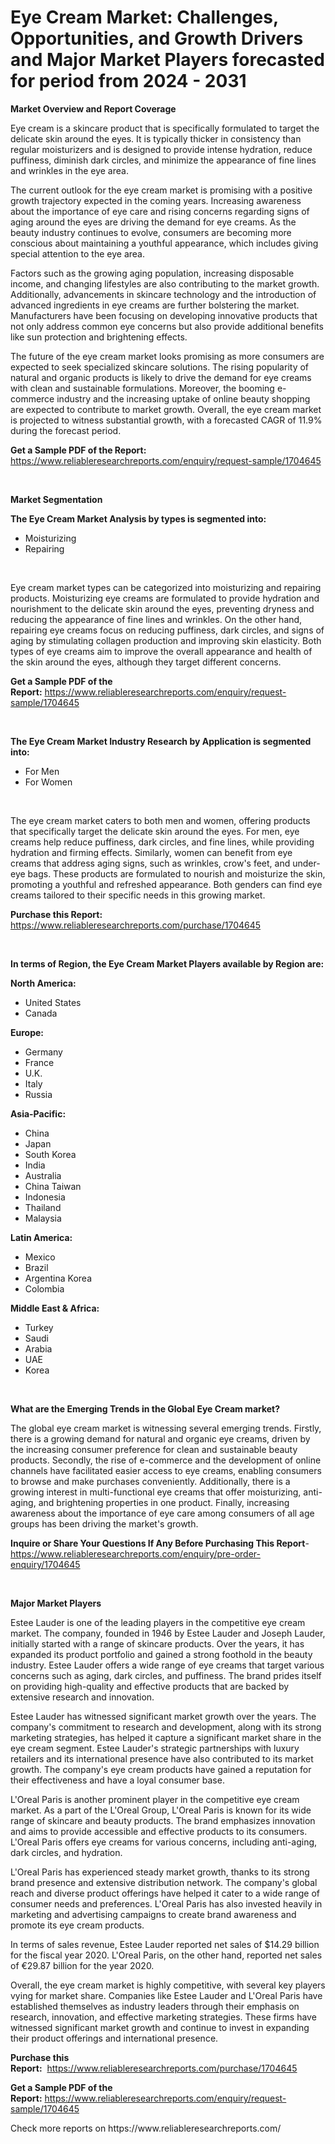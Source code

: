 <p><h1>Eye Cream Market: Challenges, Opportunities, and Growth Drivers and Major Market Players forecasted for period from 2024 - 2031</h1></p><p><strong>Market Overview and Report Coverage</strong></p>
<p><p>Eye cream is a skincare product that is specifically formulated to target the delicate skin around the eyes. It is typically thicker in consistency than regular moisturizers and is designed to provide intense hydration, reduce puffiness, diminish dark circles, and minimize the appearance of fine lines and wrinkles in the eye area.</p><p>The current outlook for the eye cream market is promising with a positive growth trajectory expected in the coming years. Increasing awareness about the importance of eye care and rising concerns regarding signs of aging around the eyes are driving the demand for eye creams. As the beauty industry continues to evolve, consumers are becoming more conscious about maintaining a youthful appearance, which includes giving special attention to the eye area.</p><p>Factors such as the growing aging population, increasing disposable income, and changing lifestyles are also contributing to the market growth. Additionally, advancements in skincare technology and the introduction of advanced ingredients in eye creams are further bolstering the market. Manufacturers have been focusing on developing innovative products that not only address common eye concerns but also provide additional benefits like sun protection and brightening effects.</p><p>The future of the eye cream market looks promising as more consumers are expected to seek specialized skincare solutions. The rising popularity of natural and organic products is likely to drive the demand for eye creams with clean and sustainable formulations. Moreover, the booming e-commerce industry and the increasing uptake of online beauty shopping are expected to contribute to market growth. Overall, the eye cream market is projected to witness substantial growth, with a forecasted CAGR of 11.9% during the forecast period.</p></p>
<p><strong>Get a Sample PDF of the Report:</strong> <a href="https://www.reliableresearchreports.com/enquiry/request-sample/1704645">https://www.reliableresearchreports.com/enquiry/request-sample/1704645</a></p>
<p>&nbsp;</p>
<p><strong>Market Segmentation</strong></p>
<p><strong>The Eye Cream Market Analysis by types is segmented into:</strong></p>
<p><ul><li>Moisturizing</li><li>Repairing</li></ul></p>
<p>&nbsp;</p>
<p><p>Eye cream market types can be categorized into moisturizing and repairing products. Moisturizing eye creams are formulated to provide hydration and nourishment to the delicate skin around the eyes, preventing dryness and reducing the appearance of fine lines and wrinkles. On the other hand, repairing eye creams focus on reducing puffiness, dark circles, and signs of aging by stimulating collagen production and improving skin elasticity. Both types of eye creams aim to improve the overall appearance and health of the skin around the eyes, although they target different concerns.</p></p>
<p><strong>Get a Sample PDF of the Report:</strong>&nbsp;<a href="https://www.reliableresearchreports.com/enquiry/request-sample/1704645">https://www.reliableresearchreports.com/enquiry/request-sample/1704645</a></p>
<p>&nbsp;</p>
<p><strong>The Eye Cream Market Industry Research by Application is segmented into:</strong></p>
<p><ul><li>For Men</li><li>For Women</li></ul></p>
<p>&nbsp;</p>
<p><p>The eye cream market caters to both men and women, offering products that specifically target the delicate skin around the eyes. For men, eye creams help reduce puffiness, dark circles, and fine lines, while providing hydration and firming effects. Similarly, women can benefit from eye creams that address aging signs, such as wrinkles, crow's feet, and under-eye bags. These products are formulated to nourish and moisturize the skin, promoting a youthful and refreshed appearance. Both genders can find eye creams tailored to their specific needs in this growing market.</p></p>
<p><strong>Purchase this Report:</strong>&nbsp; <a href="https://www.reliableresearchreports.com/purchase/1704645">https://www.reliableresearchreports.com/purchase/1704645</a></p>
<p>&nbsp;</p>
<p><strong>In terms of Region, the Eye Cream Market Players available by Region are:</strong></p>
<p>
    <p> <strong> North America: </strong>
        <ul>
            <li>United States</li>
            <li>Canada</li>
        </ul>
        </p> 
    <p> <strong> Europe: </strong>
        <ul>
            <li>Germany</li>
            <li>France</li>
            <li>U.K.</li>
            <li>Italy</li>
            <li>Russia</li>
        </ul>
        </p> 
    <p> <strong> Asia-Pacific: </strong>
        <ul>
            <li>China</li>
            <li>Japan</li>
            <li>South Korea</li>
            <li>India</li>
            <li>Australia</li>
            <li>China Taiwan</li>
            <li>Indonesia</li>
            <li>Thailand</li>
            <li>Malaysia</li>
        </ul>
        </p> 
    <p> <strong> Latin America: </strong>
        <ul>
            <li>Mexico</li>
            <li>Brazil</li>
            <li>Argentina Korea</li>
            <li>Colombia</li>
        </ul>
        </p> 
    <p> <strong> Middle East & Africa: </strong>
        <ul>
            <li>Turkey</li>
            <li>Saudi</li>
            <li>Arabia</li>
            <li>UAE</li>
            <li>Korea</li>
        </ul>
    </p>
    </p>
<p>&nbsp;</p>
<p><strong>What are the Emerging Trends in the Global Eye Cream market?</strong></p>
<p><p>The global eye cream market is witnessing several emerging trends. Firstly, there is a growing demand for natural and organic eye creams, driven by the increasing consumer preference for clean and sustainable beauty products. Secondly, the rise of e-commerce and the development of online channels have facilitated easier access to eye creams, enabling consumers to browse and make purchases conveniently. Additionally, there is a growing interest in multi-functional eye creams that offer moisturizing, anti-aging, and brightening properties in one product. Finally, increasing awareness about the importance of eye care among consumers of all age groups has been driving the market's growth.</p></p>
<p><strong>Inquire or Share Your Questions If Any Before Purchasing This Report</strong>- <a href="https://www.reliableresearchreports.com/enquiry/pre-order-enquiry/1704645">https://www.reliableresearchreports.com/enquiry/pre-order-enquiry/1704645</a></p>
<p>&nbsp;</p>
<p><strong>Major Market Players</strong></p>
<p><p>Estee Lauder is one of the leading players in the competitive eye cream market. The company, founded in 1946 by Estee Lauder and Joseph Lauder, initially started with a range of skincare products. Over the years, it has expanded its product portfolio and gained a strong foothold in the beauty industry. Estee Lauder offers a wide range of eye creams that target various concerns such as aging, dark circles, and puffiness. The brand prides itself on providing high-quality and effective products that are backed by extensive research and innovation.</p><p>Estee Lauder has witnessed significant market growth over the years. The company's commitment to research and development, along with its strong marketing strategies, has helped it capture a significant market share in the eye cream segment. Estee Lauder's strategic partnerships with luxury retailers and its international presence have also contributed to its market growth. The company's eye cream products have gained a reputation for their effectiveness and have a loyal consumer base.</p><p>L'Oreal Paris is another prominent player in the competitive eye cream market. As a part of the L'Oreal Group, L'Oreal Paris is known for its wide range of skincare and beauty products. The brand emphasizes innovation and aims to provide accessible and effective products to its consumers. L'Oreal Paris offers eye creams for various concerns, including anti-aging, dark circles, and hydration.</p><p>L'Oreal Paris has experienced steady market growth, thanks to its strong brand presence and extensive distribution network. The company's global reach and diverse product offerings have helped it cater to a wide range of consumer needs and preferences. L'Oreal Paris has also invested heavily in marketing and advertising campaigns to create brand awareness and promote its eye cream products.</p><p>In terms of sales revenue, Estee Lauder reported net sales of $14.29 billion for the fiscal year 2020. L'Oreal Paris, on the other hand, reported net sales of €29.87 billion for the year 2020.</p><p>Overall, the eye cream market is highly competitive, with several key players vying for market share. Companies like Estee Lauder and L'Oreal Paris have established themselves as industry leaders through their emphasis on research, innovation, and effective marketing strategies. These firms have witnessed significant market growth and continue to invest in expanding their product offerings and international presence.</p></p>
<p><strong>Purchase this Report:</strong>&nbsp;&nbsp;<a href="https://www.reliableresearchreports.com/purchase/1704645">https://www.reliableresearchreports.com/purchase/1704645</a></p>
<p></p>
<p><strong>Get a Sample PDF of the Report:</strong>&nbsp;<a href="https://www.reliableresearchreports.com/enquiry/request-sample/1704645">https://www.reliableresearchreports.com/enquiry/request-sample/1704645</a></p>
<p>Check more reports on https://www.reliableresearchreports.com/</p>